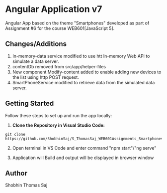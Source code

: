 # Angular Application v7

Angular App based on the theme "Smartphones" developed as part of Assignment #6 for the course WEB601[JavaScript 5].

## Changes/Additions
1. In-memory-data service modified to use htt  In-memory Web API to simulate a data server.
2. contentDb removed from src/app/helper-files
3. New component Modify-content added to enable adding new devices to the list using http POST request.
4. SmartPhoneService modified to retrieve data from the simulated data server.


## Getting Started

Follow these steps to set up and run the app locally:

1. **Clone the Repository in Visual Studio Code:**
```
git clone https://github.com/ShobhinSaj/S_ThomasSaj_WEB601Assignments_Smartphones.git
```
2. Open terminal in VS Code and enter command "npm start"/"ng serve"

3. Application will Build and output will be displayed in browser window

## Author

Shobhin Thomas Saj

